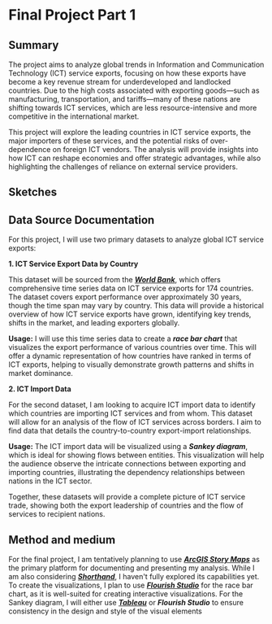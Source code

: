 # Final Project Part 1

## Summary
The project aims to analyze global trends in Information and Communication Technology (ICT) service exports, focusing on how these exports have become a key revenue stream for underdeveloped and landlocked countries. Due to the high costs associated with exporting goods—such as manufacturing, transportation, and tariffs—many of these nations are shifting towards ICT services, which are less resource-intensive and more competitive in the international market. 

This project will explore the leading countries in ICT service exports, the major importers of these services, and the potential risks of over-dependence on foreign ICT vendors. The analysis will provide insights into how ICT can reshape economies and offer strategic advantages, while also highlighting the challenges of reliance on external service providers.

## Sketches


## Data Source Documentation
For this project, I will use two primary datasets to analyze global ICT service exports:

**1. ICT Service Export Data by Country**

This dataset will be sourced from the [***World Bank***](https://wits.worldbank.org/CountryProfile/en/country/by-country/startyear/LTST/endyear/LTST/indicator/BX-GSR-CCIS-CD), which offers comprehensive time series data on ICT service exports for 174 countries. The dataset covers export performance over approximately 30 years, though the time span may vary by country. This data will provide a historical overview of how ICT service exports have grown, identifying key trends, shifts in the market, and leading exporters globally.

**Usage:**
I will use this time series data to create a ***race bar chart*** that visualizes the export performance of various countries over time. This will offer a dynamic representation of how countries have ranked in terms of ICT exports, helping to visually demonstrate growth patterns and shifts in market dominance.

**2. ICT Import Data**

For the second dataset, I am looking to acquire ICT import data to identify which countries are importing ICT services and from whom. This dataset will allow for an analysis of the flow of ICT services across borders. I aim to find data that details the country-to-country export-import relationships.

**Usage:**
The ICT import data will be visualized using a ***Sankey diagram***, which is ideal for showing flows between entities. This visualization will help the audience observe the intricate connections between exporting and importing countries, illustrating the dependency relationships between nations in the ICT sector.

Together, these datasets will provide a complete picture of ICT service trade, showing both the export leadership of countries and the flow of services to recipient nations.

## Method and medium
For the final project, I am tentatively planning to use [***ArcGIS Story Maps***](https://storymaps.arcgis.com/) as the primary platform for documenting and presenting my analysis. While I am also considering [***Shorthand***](https://shorthand.com/), I haven't fully explored its capabilities yet. To create the visualizations, I plan to use [***Flourish Studio***](https://app.flourish.studio/projects) for the race bar chart, as it is well-suited for creating interactive visualizations. For the Sankey diagram, I will either use [***Tableau***](https://www.tableau.com/) or ***Flourish Studio*** to ensure consistency in the design and style of the visual elements


